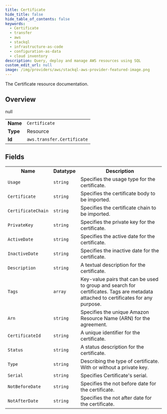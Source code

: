 ```yaml
---
title: Certificate
hide_title: false
hide_table_of_contents: false
keywords:
  - Certificate
  - transfer
  - aws
  - stackql
  - infrastructure-as-code
  - configuration-as-data
  - cloud inventory
description: Query, deploy and manage AWS resources using SQL
custom_edit_url: null
image: /img/providers/aws/stackql-aws-provider-featured-image.png
---
```

The Certificate resource documentation.

## Overview
<table><tbody>
<tr><td><b>Name</b></td><td><code>Certificate</code></td></tr>
<tr><td><b>Type</b></td><td>Resource</td></tr>
null
<tr><td><b>Id</b></td><td><code>aws.transfer.Certificate</code></td></tr>
</tbody></table>

## Fields
<table><tbody>
<tr><th>Name</th><th>Datatype</th><th>Description</th></tr>
<tr><td><code>Usage</code></td><td><code>string</code></td><td>Specifies the usage type for the certificate.</td></tr><tr><td><code>Certificate</code></td><td><code>string</code></td><td>Specifies the certificate body to be imported.</td></tr><tr><td><code>CertificateChain</code></td><td><code>string</code></td><td>Specifies the certificate chain to be imported.</td></tr><tr><td><code>PrivateKey</code></td><td><code>string</code></td><td>Specifies the private key for the certificate.</td></tr><tr><td><code>ActiveDate</code></td><td><code>string</code></td><td>Specifies the active date for the certificate.</td></tr><tr><td><code>InactiveDate</code></td><td><code>string</code></td><td>Specifies the inactive date for the certificate.</td></tr><tr><td><code>Description</code></td><td><code>string</code></td><td>A textual description for the certificate.</td></tr><tr><td><code>Tags</code></td><td><code>array</code></td><td>Key-value pairs that can be used to group and search for certificates. Tags are metadata attached to certificates for any purpose.</td></tr><tr><td><code>Arn</code></td><td><code>string</code></td><td>Specifies the unique Amazon Resource Name (ARN) for the agreement.</td></tr><tr><td><code>CertificateId</code></td><td><code>string</code></td><td>A unique identifier for the certificate.</td></tr><tr><td><code>Status</code></td><td><code>string</code></td><td>A status description for the certificate.</td></tr><tr><td><code>Type</code></td><td><code>string</code></td><td>Describing the type of certificate. With or without a private key.</td></tr><tr><td><code>Serial</code></td><td><code>string</code></td><td>Specifies Certificate's serial.</td></tr><tr><td><code>NotBeforeDate</code></td><td><code>string</code></td><td>Specifies the not before date for the certificate.</td></tr><tr><td><code>NotAfterDate</code></td><td><code>string</code></td><td>Specifies the not after date for the certificate.</td></tr>
</tbody></table>